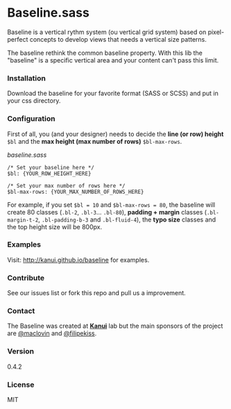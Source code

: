 # Baseline.sass

Baseline is a vertical rythm system (ou vertical grid system) based on pixel-perfect concepts to develop views that needs a vertical size patterns.

The baseline rethink the common baseline property. With this lib the "baseline" is a specific vertical area and your content can't pass this limit.

### Installation
Download the baseline for your favorite format (SASS or SCSS) and put in your css directory.

### Configuration
First of all, you (and your designer) needs to decide the **line (or row) height** `$bl` and the **max height (max number of rows)** `$bl-max-rows`.


*baseline.sass*

	/* Set your baseline here */
	$bl: {YOUR_ROW_HEIGHT_HERE}

	/* Set your max number of rows here */
	$bl-max-rows: {YOUR_MAX_NUMBER_OF_ROWS_HERE}

For example, if you set `$bl = 10` and `$bl-max-rows = 80`, the baseline will create 80 classes (`.bl-2`, `.bl-3`... `.bl-80`), **padding + margin** classes (`.bl-margin-t-2`, `.bl-padding-b-3` and `.bl-fluid-4`), the **typo size** classes and the top height size will be 800px.

### Examples
Visit: <http://kanui.github.io/baseline> for examples.

### Contribute
See our issues list or fork this repo and pull us a improvement.

### Contact
The Baseline was created at [**Kanui**](http://github.com/kanui/queroserkanui) lab but the main sponsors of the project are [@maclovin](http://github.com/maclovin) and [@filipekiss](http://github.com/filipekiss).
### Version

0.4.2

### License
MIT
